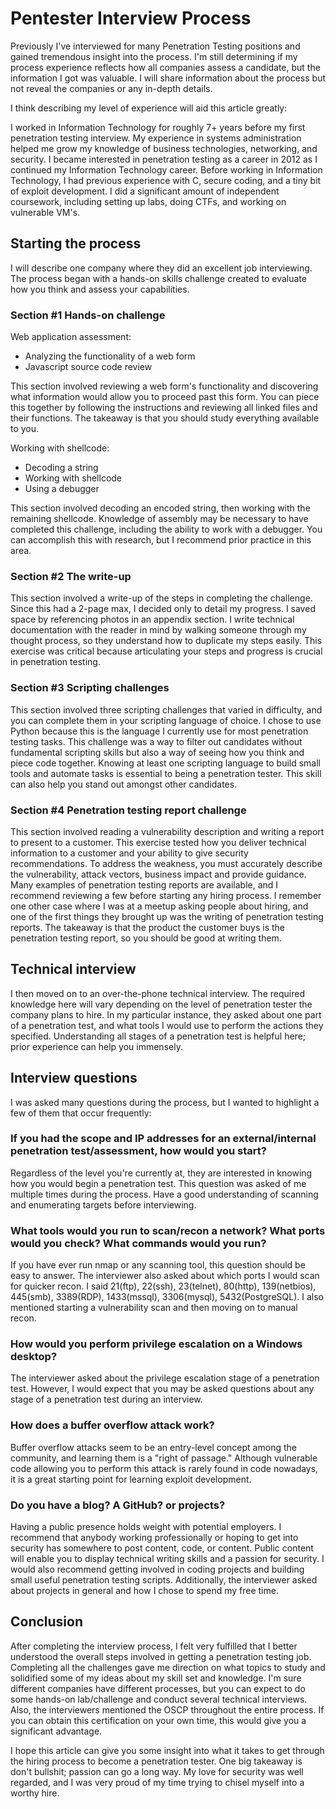 # Pentester Interview Process

Previously I've interviewed for many Penetration Testing positions and gained tremendous insight into the process. I'm still determining if my process experience reflects how all companies assess a candidate, but the information I got was valuable. I will share information about the process but not reveal the companies or any in-depth details.

I think describing my level of experience will aid this article greatly:

I worked in Information Technology for roughly 7+ years before my first penetration testing interview. My experience in systems administration helped me grow my knowledge of business technologies, networking, and security. I became interested in penetration testing as a career in 2012 as I continued my Information Technology career. Before working in Information Technology, I had previous experience with C, secure coding, and a tiny bit of exploit development. I did a significant amount of independent coursework, including setting up labs, doing CTFs, and working on vulnerable VM's. 

## Starting the process

I will describe one company where they did an excellent job interviewing. The process began with a hands-on skills challenge created to evaluate how you think and assess your capabilities. 


### Section #1 Hands-on challenge

Web application assessment:
* Analyzing the functionality of a web form
* Javascript source code review

This section involved reviewing a web form's functionality and discovering what information would allow you to proceed past this form. You can piece this together by following the instructions and reviewing all linked files and their functions. The takeaway is that you should study everything available to you.

Working with shellcode:
* Decoding a string
* Working with shellcode
* Using a debugger

This section involved decoding an encoded string, then working with the remaining shellcode. Knowledge of assembly may be necessary to have completed this challenge, including the ability to work with a debugger. You can accomplish this with research, but I recommend prior practice in this area.

### Section #2 The write-up

This section involved a write-up of the steps in completing the challenge. Since this had a 2-page max, I decided only to detail my progress. I saved space by referencing photos in an appendix section. I write technical documentation with the reader in mind by walking someone through my thought process, so they understand how to duplicate my steps easily. This exercise was critical because articulating your steps and progress is crucial in penetration testing.

### Section #3 Scripting challenges

This section involved three scripting challenges that varied in difficulty, and you can complete them in your scripting language of choice. I chose to use Python because this is the language I currently use for most penetration testing tasks. This challenge was a way to filter out candidates without fundamental scripting skills but also a way of seeing how you think and piece code together. Knowing at least one scripting language to build small tools and automate tasks is essential to being a penetration tester. This skill can also help you stand out amongst other candidates.

### Section #4 Penetration testing report challenge

This section involved reading a vulnerability description and writing a report to present to a customer. This exercise tested how you deliver technical information to a customer and your ability to give security recommendations. To address the weakness, you must accurately describe the vulnerability, attack vectors, business impact and provide guidance. Many examples of penetration testing reports are available, and I recommend reviewing a few before starting any hiring process. I remember one other case where I was at a meetup asking people about hiring, and one of the first things they brought up was the writing of penetration testing reports. The takeaway is that the product the customer buys is the penetration testing report, so you should be good at writing them.

## Technical interview
I then moved on to an over-the-phone technical interview. The required knowledge here will vary depending on the level of penetration tester the company plans to hire. In my particular instance, they asked about one part of a penetration test, and what tools I would use to perform the actions they specified. Understanding all stages of a penetration test is helpful here; prior experience can help you immensely.

## Interview questions
I was asked many questions during the process, but I wanted to highlight a few of them that occur frequently:

### If you had the scope and IP addresses for an external/internal penetration test/assessment, how would you start?

Regardless of the level you're currently at, they are interested in knowing how you would begin a penetration test. This question was asked of me multiple times during the process. Have a good understanding of scanning and enumerating targets before interviewing.

### What tools would you run to scan/recon a network? What ports would you check? What commands would you run?

If you have ever run nmap or any scanning tool, this question should be easy to answer. The interviewer also asked about which ports I would scan for quicker recon. I said 21(ftp), 22(ssh), 23(telnet), 80(http), 139(netbios), 445(smb), 3389(RDP), 1433(mssql), 3306(mysql), 5432(PostgreSQL). I also mentioned starting a vulnerability scan and then moving on to manual recon.

### How would you perform privilege escalation on a Windows desktop?

The interviewer asked about the privilege escalation stage of a penetration test. However, I would expect that you may be asked questions about any stage of a penetration test during an interview.

### How does a buffer overflow attack work?

Buffer overflow attacks seem to be an entry-level concept among the community, and learning them is a "right of passage." Although vulnerable code allowing you to perform this attack is rarely found in code nowadays, it is a great starting point for learning exploit development.

### Do you have a blog? A GitHub? or projects?

Having a public presence holds weight with potential employers. I recommend that anybody working professionally or hoping to get into security has somewhere to post content, code, or content. Public content will enable you to display technical writing skills and a passion for security. I would also recommend getting involved in coding projects and building small useful penetration testing scripts. Additionally, the interviewer asked about projects in general and how I chose to spend my free time.

## Conclusion
After completing the interview process, I felt very fulfilled that I better understood the overall steps involved in getting a penetration testing job. Completing all the challenges gave me direction on what topics to study and solidified some of my ideas about my skill set and knowledge. I'm sure different companies have different processes, but you can expect to do some hands-on lab/challenge and conduct several technical interviews. Also, the interviewers mentioned the OSCP throughout the entire process. If you can obtain this certification on your own time, this would give you a significant advantage.

I hope this article can give you some insight into what it takes to get through the hiring process to become a penetration tester. One big takeaway is don't bullshit; passion can go a long way. My love for security was well regarded, and I was very proud of my time trying to chisel myself into a worthy hire.
